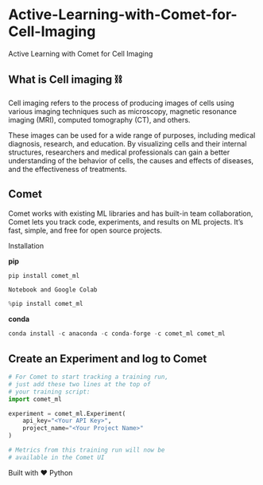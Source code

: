 # Active-Learning-with-Comet-for-Cell-Imaging

Active Learning with Comet for Cell Imaging

## What is Cell imaging ⛓
Cell imaging refers to the process of producing images of cells using various imaging techniques such as microscopy, magnetic resonance imaging (MRI), computed tomography (CT), and others. 

These images can be used for a wide range of purposes, including medical diagnosis, research, and education. By visualizing cells and their internal structures, researchers and medical professionals can gain a better understanding of the behavior of cells, the causes and effects of diseases, and the effectiveness of treatments. 



## Comet
Comet works with existing ML libraries and has built-in team collaboration, Comet lets you track code, experiments, and results on ML projects. It’s fast, simple, and free for open source projects.

Installation

**pip**

```python
pip install comet_ml
```

`Notebook and Google Colab`

```python
%pip install comet_ml
```

**conda**

```python
conda install -c anaconda -c conda-forge -c comet_ml comet_ml
```



## Create an Experiment and log to Comet


```python
# For Comet to start tracking a training run,
# just add these two lines at the top of
# your training script:
import comet_ml

experiment = comet_ml.Experiment(
    api_key="<Your API Key>",
    project_name="<Your Project Name>"
)

# Metrics from this training run will now be
# available in the Comet UI
```

Built with ❤ Python
